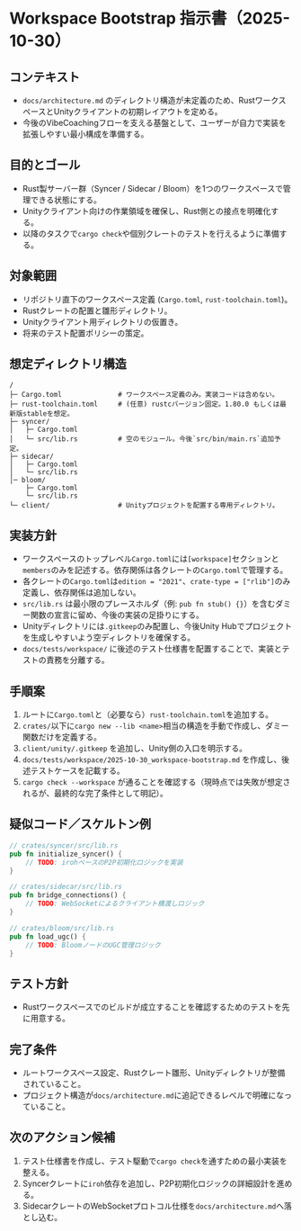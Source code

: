 # Workspace Bootstrap 指示書（2025-10-30）

## コンテキスト
- `docs/architecture.md` のディレクトリ構造が未定義のため、RustワークスペースとUnityクライアントの初期レイアウトを定める。
- 今後のVibeCoachingフローを支える基盤として、ユーザーが自力で実装を拡張しやすい最小構成を準備する。

## 目的とゴール
- Rust製サーバー群（Syncer / Sidecar / Bloom）を1つのワークスペースで管理できる状態にする。
- Unityクライアント向けの作業領域を確保し、Rust側との接点を明確化する。
- 以降のタスクで`cargo check`や個別クレートのテストを行えるように準備する。

## 対象範囲
- リポジトリ直下のワークスペース定義 (`Cargo.toml`, `rust-toolchain.toml`)。
- Rustクレートの配置と雛形ディレクトリ。
- Unityクライアント用ディレクトリの仮置き。
- 将来のテスト配置ポリシーの策定。

## 想定ディレクトリ構造
```
/
├─ Cargo.toml              # ワークスペース定義のみ。実装コードは含めない。
├─ rust-toolchain.toml     # (任意) rustcバージョン固定。1.80.0 もしくは最新版stableを想定。
├─ syncer/
│   ├─ Cargo.toml
│   └─ src/lib.rs          # 空のモジュール。今後`src/bin/main.rs`追加予定。
├─ sidecar/
│   ├─ Cargo.toml
│   └─ src/lib.rs
│─ bloom/
    ├─ Cargo.toml
    └─ src/lib.rs
└─ client/                 # Unityプロジェクトを配置する専用ディレクトリ。
```

## 実装方針
- ワークスペースのトップレベル`Cargo.toml`には`[workspace]`セクションと`members`のみを記述する。依存関係は各クレートの`Cargo.toml`で管理する。
- 各クレートの`Cargo.toml`は`edition = "2021"`、`crate-type = ["rlib"]`のみ定義し、依存関係は追加しない。
- `src/lib.rs` は最小限のプレースホルダ（例: `pub fn stub() {}`）を含むダミー関数の宣言に留め、今後の実装の足掛りにする。
- Unityディレクトリには`.gitkeep`のみ配置し、今後Unity Hubでプロジェクトを生成しやすいよう空ディレクトリを確保する。
- `docs/tests/workspace/` に後述のテスト仕様書を配置することで、実装とテストの責務を分離する。

## 手順案
1. ルートに`Cargo.toml`と（必要なら）`rust-toolchain.toml`を追加する。
2. `crates/`以下に`cargo new --lib <name>`相当の構造を手動で作成し、ダミー関数だけを定義する。
3. `client/unity/.gitkeep` を追加し、Unity側の入口を明示する。
4. `docs/tests/workspace/2025-10-30_workspace-bootstrap.md` を作成し、後述テストケースを記載する。
5. `cargo check --workspace` が通ることを確認する（現時点では失敗が想定されるが、最終的な完了条件として明記）。

## 疑似コード／スケルトン例
```rust
// crates/syncer/src/lib.rs
pub fn initialize_syncer() {
    // TODO: irohベースのP2P初期化ロジックを実装
}

// crates/sidecar/src/lib.rs
pub fn bridge_connections() {
    // TODO: WebSocketによるクライアント橋渡しロジック
}

// crates/bloom/src/lib.rs
pub fn load_ugc() {
    // TODO: BloomノードのUGC管理ロジック
}
```

## テスト方針
- Rustワークスペースでのビルドが成立することを確認するためのテストを先に用意する。

## 完了条件
- ルートワークスペース設定、Rustクレート雛形、Unityディレクトリが整備されていること。
- プロジェクト構造が`docs/architecture.md`に追記できるレベルで明確になっていること。

## 次のアクション候補
1. テスト仕様書を作成し、テスト駆動で`cargo check`を通すための最小実装を整える。
2. Syncerクレートに`iroh`依存を追加し、P2P初期化ロジックの詳細設計を進める。
3. SidecarクレートのWebSocketプロトコル仕様を`docs/architecture.md`へ落とし込む。
